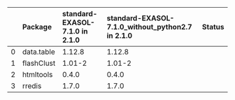 |    | Package    | standard-EXASOL-7.1.0 in 2.1.0  | standard-EXASOL-7.1.0_without_python2.7 in 2.1.0                       | Status   |
|---:|:-----------|:------------|:------------|:---------|
|  0 | data.table | 1.12.8      | 1.12.8      |          |
|  1 | flashClust | 1.01-2      | 1.01-2      |          |
|  2 | htmltools  | 0.4.0       | 0.4.0       |          |
|  3 | rredis     | 1.7.0       | 1.7.0       |          |
